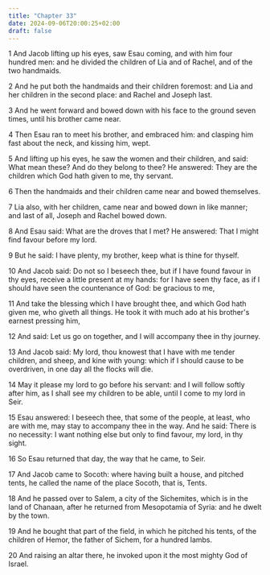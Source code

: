 ```yaml
---
title: "Chapter 33"
date: 2024-09-06T20:00:25+02:00
draft: false
---
```



1 And Jacob lifting up his eyes, saw Esau coming, and with him four hundred men: and he divided the children of Lia and of Rachel, and of the two handmaids.

2 And he put both the handmaids and their children foremost: and Lia and her children in the second place: and Rachel and Joseph last.

3 And he went forward and bowed down with his face to the ground seven times, until his brother came near.

4 Then Esau ran to meet his brother, and embraced him: and clasping him fast about the neck, and kissing him, wept.

5 And lifting up his eyes, he saw the women and their children, and said: What mean these? And do they belong to thee? He answered: They are the children which God hath given to me, thy servant.

6 Then the handmaids and their children came near and bowed themselves.

7 Lia also, with her children, came near and bowed down in like manner; and last of all, Joseph and Rachel bowed down.

8 And Esau said: What are the droves that I met? He answered: That I might find favour before my lord.

9 But he said: I have plenty, my brother, keep what is thine for thyself.

10 And Jacob said: Do not so I beseech thee, but if I have found favour in thy eyes, receive a little present at my hands: for I have seen thy face, as if I should have seen the countenance of God: be gracious to me,

11 And take the blessing which I have brought thee, and which God hath given me, who giveth all things. He took it with much ado at his brother's earnest pressing him,

12 And said: Let us go on together, and I will accompany thee in thy journey.

13 And Jacob said: My lord, thou knowest that I have with me tender children, and sheep, and kine with young: which if I should cause to be overdriven, in one day all the flocks will die.

14 May it please my lord to go before his servant: and I will follow softly after him, as I shall see my children to be able, until I come to my lord in Seir.

15 Esau answered: I beseech thee, that some of the people, at least, who are with me, may stay to accompany thee in the way. And he said: There is no necessity: I want nothing else but only to find favour, my lord, in thy sight.

16 So Esau returned that day, the way that he came, to Seir.

17 And Jacob came to Socoth: where having built a house, and pitched tents, he called the name of the place Socoth, that is, Tents.

18 And he passed over to Salem, a city of the Sichemites, which is in the land of Chanaan, after he returned from Mesopotamia of Syria: and he dwelt by the town.

19 And he bought that part of the field, in which he pitched his tents, of the children of Hemor, the father of Sichem, for a hundred lambs.

20 And raising an altar there, he invoked upon it the most mighty God of Israel.

